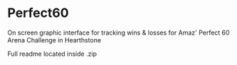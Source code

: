 # Perfect60
On screen graphic interface for tracking wins &amp; losses for Amaz' Perfect 60 Arena Challenge in Hearthstone

Full readme located inside .zip
